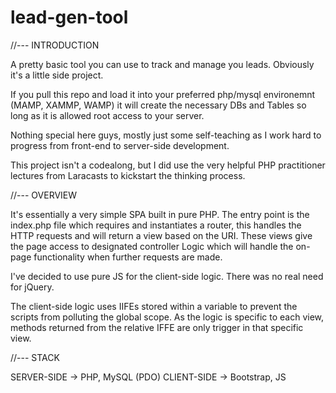 # lead-gen-tool

//--- INTRODUCTION

A pretty basic tool you can use to track and manage you leads. Obviously it's a little side project.

If you pull this repo and load it into your preferred php/mysql environemnt (MAMP, XAMMP, WAMP) it will create the necessary DBs and Tables so long as it is allowed root access to your server.

Nothing special here guys, mostly just some self-teaching as I work hard to progress from front-end to server-side development.

This project isn't a codealong, but I did use the very helpful PHP practitioner lectures from Laracasts to kickstart the thinking process. 

//--- OVERVIEW

It's essentially a very simple SPA built in pure PHP. The entry point is the index.php file which requires and instantiates a router, this handles the HTTP requests and will return a view based on the URI. These views give the page access to designated controller Logic which will handle the on-page functionality when further requests are made. 

I've decided to use pure JS for the client-side logic. There was no real need for jQuery. 

The client-side logic uses IIFEs stored within a variable to prevent the scripts from polluting the global scope. As the logic is specific to each view, methods returned from the relative IFFE are only trigger in that specific view. 

//--- STACK

SERVER-SIDE -> PHP, MySQL (PDO)
CLIENT-SIDE -> Bootstrap, JS
